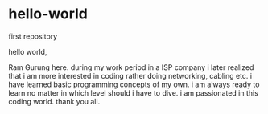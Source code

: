 # hello-world
first repository


hello world,

Ram Gurung here. during my work period in a ISP company i later realized that i am more interested in coding rather doing
networking, cabling etc. i have learned basic programming concepts of my own. i am always ready to learn no matter in which level
should i have to dive. i am passionated in this coding world. thank you all.
